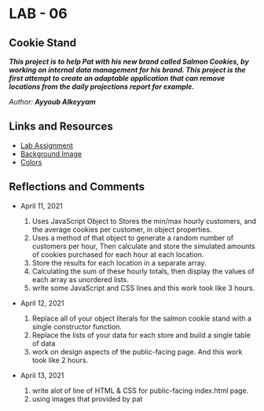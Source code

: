 # LAB - 06

## Cookie Stand

***This project is to help Pat with his new brand called Salmon Cookies, by working on internal data management for his brand. This project is the first attempt to create an adaptable application that can remove locations from the daily projections report for example.***


*Author: **Ayyoub Alkeyyam***

## Links and Resources

- [Lab Assignment ](https://codefellows.github.io/code-201-guide/curriculum/class-06/lab/)
- [Background Image](https://static.vecteezy.com/system/resources/previews/000/108/346/original/free-bakery-pattern-vector.png)
- [Colors](https://colorhunt.co/palette/264750)

## Reflections and Comments

- April 11, 2021
    1. Uses JavaScript Object to Stores the min/max hourly customers, and the average cookies per customer, in object properties.
    2. Uses a method of that object to generate a random number of customers per hour, Then calculate and store the simulated amounts of cookies purchased for each hour at each location.
    3. Store the results for each location in a separate array.
    4. Calculating the sum of these hourly totals, then display the values of each array as unordered lists.
    5. write some JavaScript and CSS lines and this work took like 3 hours.

- April 12, 2021
    1. Replace all of your object literals for the salmon cookie stand with a single constructor function.
    2. Replace the lists of your data for each store and build a single table of data
    3. work on design aspects of the public-facing page. And this work took like 2 hours.

- April 13, 2021
    1. write alot of line of HTML & CSS for public-facing index.html page.
    2. using images that provided by pat

